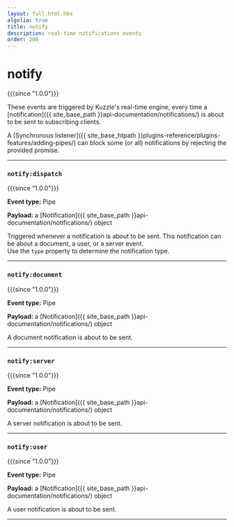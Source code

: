 ```yaml
---
layout: full.html.hbs
algolia: true
title: notify
description: real-time notifications events
order: 200
---
```


# notify

{{{since "1.0.0"}}}

These events are triggered by Kuzzle's real-time engine, every time a [notification]({{ site_base_path }}api-documentation/notifications/) is about to be sent to subscribing clients.

A [Synchronous listener]({{ site_base_htpath }}plugins-reference/plugins-features/adding-pipes/) can block some (or all) notifications by rejecting the provided promise.

---

### `notify:dispatch`

{{{since "1.0.0"}}}

**Event type:** Pipe

**Payload:** a [Notification]({{ site_base_path }}api-documentation/notifications/) object

Triggered whenever a notification is about to be sent. This notification can be about a document, a user, or a server event.  
Use the `type` property to determine the notification type.

---

### `notify:document`

{{{since "1.0.0"}}}

**Event type:** Pipe

**Payload:** a [Notification]({{ site_base_path }}api-documentation/notifications/) object

A document notification is about to be sent.

---

### `notify:server`

{{{since "1.0.0"}}}

**Event type:** Pipe

**Payload:** a [Notification]({{ site_base_path }}api-documentation/notifications/) object

A server notification is about to be sent.

---

### `notify:user`

{{{since "1.0.0"}}}

**Event type:** Pipe

**Payload:** a [Notification]({{ site_base_path }}api-documentation/notifications/) object

A user notification is about to be sent.

---
